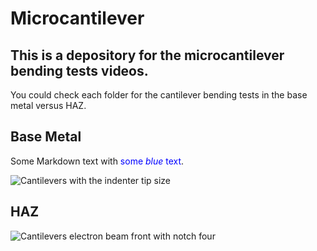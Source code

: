 # Microcantilever

## This is a depository for the microcantilever bending tests videos.
You could check each folder for the cantilever bending tests in the base metal versus HAZ. 

## Base Metal

Some Markdown text with <span style="color:blue">some *blue* text</span>.

![Cantilevers with the indenter tip size](https://user-images.githubusercontent.com/58833084/147602080-06635f0c-5a4c-48a8-9472-dcbb8c013a80.png)

## HAZ
![Cantilevers electron beam front with notch four](https://user-images.githubusercontent.com/58833084/147602000-8497aa3f-baa6-459c-8e8e-8355a4775d72.png)
